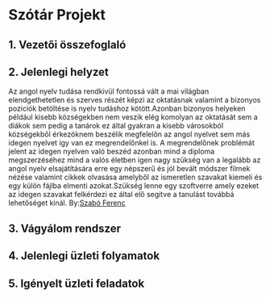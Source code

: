 # Szótár Projekt


## 1. Vezetői összefoglaló

## 2. Jelenlegi helyzet


Az angol nyelv tudása rendkivül fontossá vált a mai világban
elendgethetetlen és szerves részét képzi az oktatásnak valamint a
bizonyos poziciók betöltése is nyelv tudáshoz kötött.Azonban bizonyos
helyeken például kisebb községekben nem veszik elég komolyan az
oktatását sem a diákok sem pedig a tanárok ez által gyakran a kisebb
városokból községekből érkezöknem beszélik megfelelőn az angol nyelvet
sem más idegen nyelvet igy van ez megrendelőnkel is. A megrendelőnek
problémát jelent az idegen nyelven való beszéd azonban mind a diploma
megszerzéséhez mind a valós életben igen nagy szükség van a legalább az
angol nyelv elsajátítására erre egy népszerű és jól bevált módszer
filmek nézése valamint cikkek olvasása amelyből az ismeretlen szavakat
kiemeli és egy külön fájlba elmenti azokat.Szükség lenne egy szoftverre
amely ezeket az idegen szavakat felkérdezi ez által elő segítve a
tanulást továbbá lehetőséget kinál.
By:[Szabó Ferenc](https://github.com/szabofeco98)
## 3. Vágyálom rendszer


## 4. Jelenlegi üzleti folyamatok


## 5. Igényelt üzleti feladatok



